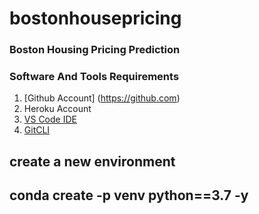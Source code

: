 # bostonhousepricing

### Boston Housing Pricing Prediction

### Software And Tools Requirements 

1. [Github Account] (https://github.com)
2. Heroku Account
3. [VS Code IDE](https://code.visualstudio.com/)
4. [GitCLI](https://git-scm.com/book/en/v2/Getting-Started-The-Command-Line)


create a new environment 
---
conda create -p venv python==3.7 -y
---